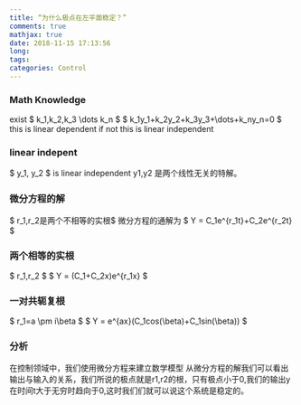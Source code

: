 ```yaml
---
title: “为什么极点在左平面稳定？”
comments: true
mathjax: true
date: 2018-11-15 17:13:56
long:
tags:
categories: Control
---
```

### Math Knowledge
exist $ k_1,k_2,k_3 \dots k_n $
$ k_1y_1+k_2y_2+k_3y_3+\dots+k_ny_n=0 $
this is linear dependent
if not 
this is linear independent
### linear indepent
$ y_1, y_2 $ is linear independent 
y1,y2 是两个线性无关的特解。
### 微分方程的解
$ r_1,r_2是两个不相等的实根$ 微分方程的通解为
$ Y = C_1e^{r_1t}+C_2e^{r_2t} $
### 两个相等的实根
$ r_1,r_2 $
$ Y = (C_1+C_2x)e^{r_1x} $
### 一对共轭复根
$ r_1=a \pm i\beta $
$ Y = e^{ax}(C_1cos(\beta)+C_1sin(\beta)) $
### 分析
在控制领域中，我们使用微分方程来建立数学模型
从微分方程的解我们可以看出输出与输入的关系，我们所说的极点就是r1,r2的根，只有极点小于0,我们的输出y在时间t大于无穷时趋向于0,这时我们们就可以说这个系统是稳定的。





